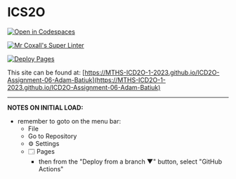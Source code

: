 # ICS2O

[![Open in Codespaces](https://classroom.github.com/assets/launch-codespace-2972f46106e565e64193e422d61a12cf1da4916b45550586e14ef0a7c637dd04.svg)](https://classroom.github.com/open-in-codespaces?assignment_repo_id=15268045)

[![Mr Coxall's Super Linter](https://github.com/MTHS-ICD2O-1-2023/ICD2O-Assignment-06-Adam-Batiuk/workflows/Mr%20Coxall's%20Super%20Linter/badge.svg)](https://github.com/MTHS-ICD2O-1-2023/ICD2O-Assignment-06-Adam-Batiuk/actions)

[![Deploy Pages](https://github.com/MTHS-ICD2O-1-2023/ICD2O-Assignment-06-Adam-Batiuk/workflows/Deploy%20Pages/badge.svg)](https://github.com/MTHS-ICD2O-1-2023/ICD2O-Assignment-06-Adam-Batiuk/actions)

This site can be found at: [https://MTHS-ICD2O-1-2023.github.io/ICD2O-Assignment-06-Adam-Batiuk](https://MTHS-ICD2O-1-2023.github.io/ICD2O-Assignment-06-Adam-Batiuk)

---

**NOTES ON INITIAL LOAD:**
- remember to goto on the menu bar:
  - File
  - Go to Repository
  - ⚙ Settings
  - 🗔 Pages
    - then from the "Deploy from a branch ▼" button, select "GitHub Actions"

